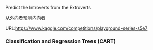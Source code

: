Predict the Introverts from the Extroverts

从外向者预测内向者

URL:https://www.kaggle.com/competitions/playground-series-s5e7

### Classification and Regression Trees (CART) 
